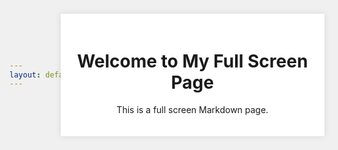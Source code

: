 ```yaml
---
layout: default
---
```


<!DOCTYPE html>
<html lang="en">
<head>
    <meta charset="UTF-8">
    <meta name="viewport" content="width=device-width, initial-scale=1.0">
    <title>Full Screen Page</title>
    <style>
        html, body {
            margin: 0;
            padding: 0;
            width: 100%;
            height: 100%;
            display: flex;
            justify-content: center;
            align-items: center;
            background-color: #f0f0f0;
        }
        .content {
            width: 100%;
            max-width: 1200px;
            padding: 20px;
            text-align: center;
            background-color: #fff;
            box-shadow: 0 0 10px rgba(0, 0, 0, 0.1);
        }
    </style>
</head>
<body>
    <div class="content">
        <h1>Welcome to My Full Screen Page</h1>
        <p>This is a full screen Markdown page.</p>
    </div>
</body>
</html>

